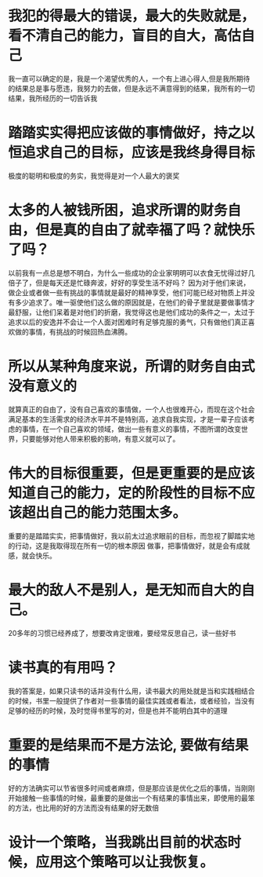 # 我犯的得最大的错误，最大的失败就是，看不清自己的能力，盲目的自大，高估自己
 我一直可以确定的是，我是一个渴望优秀的人，一个有上进心得人,但是我所期待的结果总是事与愿违，我努力的去做，但是永远不满意得到的结果，我所有的一切结果，我所经历的一切告诉我
# 踏踏实实得把应该做的事情做好，持之以恒追求自己的目标，应该是我终身得目标
 极度的聪明和极度的务实，我觉得是对一个人最大的褒奖
# 太多的人被钱所困，追求所谓的财务自由，但是真的自由了就幸福了吗？就快乐了吗？
 以前我有一点总是想不明白，为什么一些成功的企业家明明可以衣食无忧得过好几倍子了，但是每天还是忙碌奔波，好好的享受生活不好吗？
 因为对于他们来说，做企业或者做一些有挑战的事情就是最好的精神享受，他们可能已经对物质上并没有多少追求了。唯一驱使他们这么做的原因就是，在他们的骨子里就是要做事情才最舒服，让他们呆着是对他们的折磨，我觉得这也是他们成功的条件之一，太过于追求以后的安逸并不会让一个人面对困难时有足够克服的勇气，只有做他们真正喜欢做的事情，有挑战的时候回热血沸腾。
 # 所以从某种角度来说，所谓的财务自由式没有意义的
 就算真正的自由了，没有自己喜欢的事情做，一个人也很难开心，而现在这个社会满足基本的生活需求的经济水平并不是特别高，追求自我实现，才是一辈子应该考虑的事情，在一个自己喜欢的领域，做出一些有意义的事情，不图所谓的改变世界，只要能够对他人带来积极的影响，有意义就可以了。

 # 伟大的目标很重要，但是更重要的是应该知道自己的能力，定的阶段性的目标不应该超出自己的能力范围太多。
 重要的是踏踏实实，把事情做好，我以前太过追求眼前的目标，而忽视了脚踏实地的行动，这是我取得现在所有一切的根本原因
 做事，把事情做好，就是会有成就感，就会快乐。

 # 最大的敌人不是别人，是无知而自大的自己。
  20多年的习惯已经养成了，想要改肯定很难，要经常反思自己，读一些好书

# 读书真的有用吗？
我的答案是，如果只读书的话并没有什么用，读书最大的用处就是当和实践相结合的时候，书里一般提供了作者对一些事情的最佳实践或者看法，或者经验，当没有足够的经历的时候，及时觉得书里写的对，但是也并不能明白其中的道理

# 重要的是结果而不是方法论,  要做有结果的事情
好的方法确实可以节省很多时间或者麻烦，但是那应该是优化之后的事情，当刚刚开始接触一些事情的时候，最重要的是做出一个有结果的事情出来，即使用的最笨的方法，也比用的好的方法而没有结果的好无数倍

# 设计一个策略，当我跳出目前的状态时候，应用这个策略可以让我恢复。